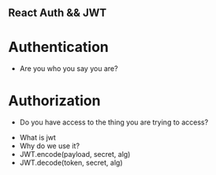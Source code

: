 ## React Auth && JWT

# Authentication

- Are you who you say you are?

# Authorization

- Do you have access to the thing you are trying to access?

* What is jwt
* Why do we use it?
* JWT.encode(payload, secret, alg)
* JWT.decode(token, secret, alg)
